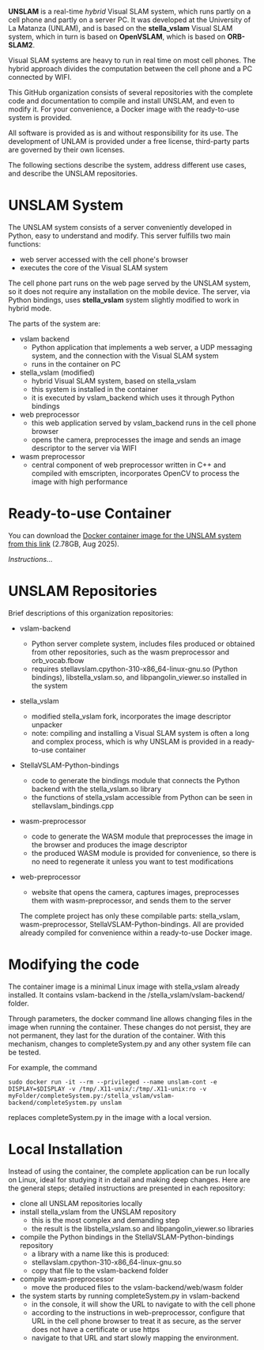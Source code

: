 **UNSLAM** is a real-time *hybrid* Visual SLAM system, which runs partly on a cell phone and partly on a server PC. It was developed at the University of La Matanza (UNLAM), and is based on the **stella_vslam** Visual SLAM system, which in turn is based on **OpenVSLAM**, which is based on **ORB-SLAM2**.

Visual SLAM systems are heavy to run in real time on most cell phones. The hybrid approach divides the computation between the cell phone and a PC connected by WIFI.

This GitHub organization consists of several repositories with the complete code and documentation to compile and install UNSLAM, and even to modify it. For your convenience, a Docker image with the ready-to-use system is provided.

All software is provided as is and without responsibility for its use. The development of UNLAM is provided under a free license, third-party parts are governed by their own licenses.

The following sections describe the system, address different use cases, and describe the UNSLAM repositories.


# UNSLAM System
The UNSLAM system consists of a server conveniently developed in Python, easy to understand and modify. This server fulfills two main functions:
- web server accessed with the cell phone's browser
- executes the core of the Visual SLAM system

The cell phone part runs on the web page served by the UNSLAM system, so it does not require any installation on the mobile device. The server, via Python bindings, uses **stella_vslam** system slightly modified to work in hybrid mode.

The parts of the system are:
- vslam backend
  - Python application that implements a web server, a UDP messaging system, and the connection with the Visual SLAM system
  - runs in the container on PC
- stella_vslam (modified)
  - hybrid Visual SLAM system, based on stella_vslam
  - this system is installed in the container
  - it is executed by vslam_backend which uses it through Python bindings
- web preprocessor
  - this web application served by vslam_backend runs in the cell phone browser
  - opens the camera, preprocesses the image and sends an image descriptor to the server via WIFI
- wasm preprocessor
  - central component of web preprocessor
written in C++ and compiled with emscripten, incorporates OpenCV to process the image with high performance


# Ready-to-use Container
You can download the [Docker container image for the UNSLAM system from this link](https://drive.google.com/file/d/1bbYczytUE1hg_rWUzoSy8ynT70jD-tuJ/view?usp=drive_link) (2.78GB, Aug 2025).


*Instructions...*


# UNSLAM Repositories
Brief descriptions of this organization repositories:
- vslam-backend
  - Python server
complete system, includes files produced or obtained from other repositories, such as the wasm preprocessor and orb_vocab.fbow
  - requires stellavslam.cpython-310-x86_64-linux-gnu.so (Python bindings), libstella_vslam.so, and libpangolin_viewer.so installed in the system
- stella_vslam
  - modified stella_vslam fork, incorporates the image descriptor unpacker
  - note: compiling and installing a Visual SLAM system is often a long and complex process, which is why UNSLAM is provided in a ready-to-use container
- StellaVSLAM-Python-bindings
  - code to generate the bindings module that connects the Python backend with the stella_vslam.so library
  - the functions of stella_vslam accessible from Python can be seen in stellavslam_bindings.cpp
- wasm-preprocessor
  - code to generate the WASM module that preprocesses the image in the browser and produces the image descriptor
  - the produced WASM module is provided for convenience, so there is no need to regenerate it unless you want to test modifications
- web-preprocessor
  - website that opens the camera, captures images, preprocesses them with wasm-preprocessor, and sends them to the server
  
  The complete project has only these compilable parts: stella_vslam, wasm-preprocessor, StellaVSLAM-Python-bindings. All are provided already compiled for convenience within a ready-to-use Docker image.

# Modifying the code
The container image is a minimal Linux image with stella_vslam already installed. It contains vslam-backend in the /stella_vslam/vslam-backend/ folder.

Through parameters, the docker command line allows changing files in the image when running the container. These changes do not persist, they are not permanent, they last for the duration of the container. With this mechanism, changes to completeSystem.py and any other system file can be tested.

For example, the command

    sudo docker run -it --rm --privileged --name unslam-cont -e DISPLAY=$DISPLAY -v /tmp/.X11-unix/:/tmp/.X11-unix:ro -v myFolder/completeSystem.py:/stella_vslam/vslam-backend/completeSystem.py unslam

replaces completeSystem.py in the image with a local version.

# Local Installation
Instead of using the container, the complete application can be run locally on Linux, ideal for studying it in detail and making deep changes. Here are the general steps; detailed instructions are presented in each repository:
- clone all UNSLAM repositories locally
- install stella_vslam from the UNSLAM repository
  - this is the most complex and demanding step
  - the result is the libstella_vslam.so and libpangolin_viewer.so libraries
- compile the Python bindings in the StellaVSLAM-Python-bindings repository
  - a library with a name like this is produced:
  - stellavslam.cpython-310-x86_64-linux-gnu.so
  - copy that file to the vslam-backend folder
- compile wasm-preprocessor
  - move the produced files to the vslam-backend/web/wasm folder
- the system starts by running completeSystem.py in vslam-backend
  - in the console, it will show the URL to navigate to with the cell phone
  - according to the instructions in web-preprocessor, configure that URL in the cell phone browser to treat it as secure, as the server does not have a certificate or use https
  - navigate to that URL and start slowly mapping the environment.